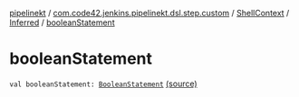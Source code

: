 [pipelinekt](../../../index.md) / [com.code42.jenkins.pipelinekt.dsl.step.custom](../../index.md) / [ShellContext](../index.md) / [Inferred](index.md) / [booleanStatement](./boolean-statement.md)

# booleanStatement

`val booleanStatement: `[`BooleanStatement`](../../../com.code42.jenkins.pipelinekt.core.conditional/-boolean-statement/index.md) [(source)](https://github.com/code42/pipelinekt/tree/master/dsl/src/main/kotlin/com/code42/jenkins/pipelinekt/dsl/step/custom/GradleBuildDsl.kt#L21)